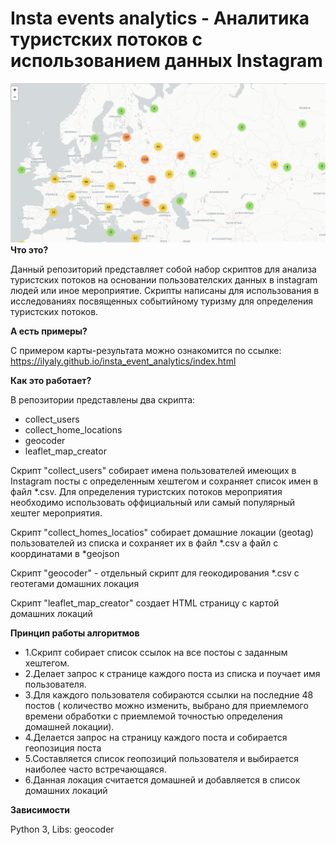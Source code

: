 # Insta events analytics - Аналитика туристских потоков c использованием данных Instagram
![](/docs/clust_map.jpg)
**Что это?**

Данный репозиторий представляет собой набор скриптов для анализа туристских потоков на основании пользователских данных в  instagram людей или иное мероприятие.
Скрипты написаны для использования в исследованиях посвященных событийному туризму для определения туристских потоков.

**А есть примеры?**

С примером карты-результата можно ознакомится по ссылке: https://ilyaly.github.io/insta_event_analytics/index.html

**Как это работает?**

В репозитории представлены два скрипта:
- collect_users
- collect_home_locations
- geocoder
- leaflet_map_creator

Скрипт "collect_users" собирает имена пользователей имеющих в Instagram посты с определенным хештегом и сохраняет список имен в файл *.csv.
Для определения туристских потоков мероприятия необходимо использовать оффициальный или самый популярный хештег мероприятия.

Скрипт "collect_homes_locatios" собирает домашние локации (geotag) пользователей из списка и сохраняет их в файл *.csv а файл с координатами в *geojson

Скрипт "geocoder" - отдельный скрипт для геокодирования *.csv с геотегами домашних локация

Скрипт "leaflet_map_creator" создает HTML страницу с картой домашних локаций

**Принцип работы алгоритмов**

- 1.Скрипт собирает список ссылок на все постоы с заданным хештегом. 
- 2.Делает запрос к странице каждого поста из списка и поучает имя пользователя.
- 3.Для каждого пользователя собираются ссылки на последние 48 постов ( количество можно изменить, выбрано для приемлемого времени обработки с приемлемой точностью определения домашней локации).
- 4.Делается запрос на страницу каждого поста и собирается геопозиция поста
- 5.Составляется список геопозиций пользователя и выбирается наиболее часто встречающаяся.
- 6.Данная локация считается домашней и добавляется в список домашних локаций

**Зависимости**

Python 3,
Libs: geocoder

